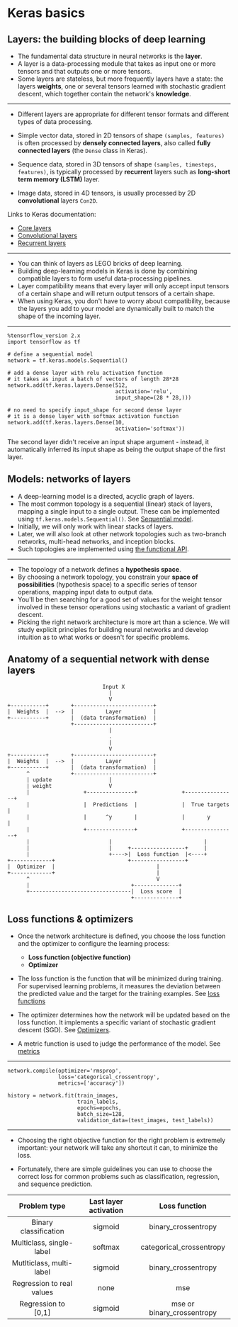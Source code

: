 
# Keras basics

## Layers: the building blocks of deep learning

- The fundamental data structure in neural networks is the **layer**.
- A layer is a data-processing module that takes as input one or more tensors and that outputs one or more tensors.
- Some layers are stateless, but more frequently layers have a state: the layers **weights**, one or several tensors learned with stochastic gradient descent, which together contain the network's **knowledge**.

---

- Different layers are appropriate for different tensor formats and different types of data processing.

- Simple vector data, stored in 2D tensors of shape ```(samples, features)``` is often processed by **densely connected layers**, 
also called **fully connected layers** (the ```Dense``` class in Keras).

- Sequence data, stored in 3D tensors of shape ```(samples, timesteps, features)```, is typically processed by **recurrent** layers 
such as **long-short term memory (LSTM)** layer.

- Image data, stored in 4D tensors, is usually processed by 2D **convolutional** layers ```Con2D```. 

Links to Keras documentation:

- [Core layers](https://keras.io/layers/core/)
- [Convolutional layers](https://keras.io/layers/convolutional/)
- [Recurrent layers](https://keras.io/layers/recurrent/)

---

- You can think of layers as LEGO bricks of deep learning.
- Building deep-learning models in Keras is done by combining compatible layers to form useful data-processing pipelines.
- Layer compatibility means that every layer will only accept input tensors of a certain shape and will return output tensors of a certain shape.
- When using Keras, you don't have to worry about compatibility, because the layers you add to your model are dynamically built to match the shape of the incoming layer.

---

```
%tensorflow_version 2.x
import tensorflow as tf

# define a sequential model
network = tf.keras.models.Sequential()

# add a dense layer with relu activation function
# it takes as input a batch of vectors of length 28*28 
network.add(tf.keras.layers.Dense(512,
                                  activation='relu',
                                  input_shape=(28 * 28,)))

# no need to specify input_shape for second dense layer 
# it is a dense layer with softmax activation function
network.add(tf.keras.layers.Dense(10,
                                  activation='softmax')) 
```

The second layer didn't receive an input shape argument - instead, it automatically inferred its input shape as being the output shape of the first layer.

## Models: networks of layers

- A deep-learning model is a directed, acyclic graph of layers. 
- The most common topology is a sequential (linear) stack of layers, mapping a single input to a single output. These can be implemented using ```tf.keras.models.Sequential()```.  See [Sequential model](https://keras.io/getting-started/sequential-model-guide/).
- Initially, we will only work with linear stacks of layers. 
- Later, we will also look at other network topologies such as two-branch networks, multi-head networks, and inception blocks.
- Such topologies are implemented using [the functional API](https://keras.io/getting-started/functional-api-guide/).

---

- The topology of a network defines a **hypothesis space**. 
- By choosing a network topology, you constrain your **space of possibilities** (hypothesis space) to a specific series of tensor operations, mapping input data to output data.
- You'll be then searching for a good set of values for the weight tensor involved in these tensor operations using stochastic a variant of gradient descent.
- Picking the right network architecture is more art than a science. We will study explicit principles for building neural networks and develop intuition as to what works or doesn't for specific problems.

## Anatomy of a sequential network with dense layers

```
                              Input X
                                |
                                V
+-----------+       +-------------------------+
|  Weights  |  -->  |          Layer          |
+-----------+       |  (data transformation)  |
                    +-------------------------+
                                |
                                .
                                |
                                V
+-----------+       +-------------------------+
|  Weights  |  -->  |          Layer          |
+-----------+       |  (data transformation)  |
      ^             +-------------------------+                         
      | update                  |
      | weight                  V
      |                 +---------------+              +----------------+
      |                 |  Predictions  |              |  True targets  |
      |                 |      ^y       |              |       y        |
      |                 +---------------+              +----------------+
      |                         |                             |
      |                         |     +-----------------+     |
      |                         +---->|  Loss function  |<----+
+-------------+                       +-----------------+
|  Optimizer  |                                |
+-------------+                                |
      ^                                        V
      |                                +--------------+      
      +--------------------------------|  Loss score  |
                                       +--------------+
```

## Loss functions & optimizers

- Once the network architecture is defined, you choose the loss function and the optimizer to configure the learning process:

  - **Loss function (objective function)** 
  - **Optimizer**

- The loss function is the function that will be minimized during training. For supervised learning problems, it measures the deviation between the predicted value and the target for the training examples. See [loss functions](https://keras.io/losses/)

- The optimizer determines how the network will be updated based on the loss function. It implements a specific variant of stochastic gradient descent (SGD). See [Optimizers](https://keras.io/optimizers/).

- A metric function is used to judge the performance of the model.  See [metrics](https://keras.io/metrics/)

---

```
network.compile(optimizer='rmsprop',
                loss='categorical_crossentropy',
                metrics=['accuracy'])
                
history = network.fit(train_images, 
                      train_labels, 
                      epochs=epochs, 
                      batch_size=128, 
                      validation_data=(test_images, test_labels))
```

---

- Choosing the right objective function for the right problem is extremely important: your network will take any shortcut it can, to minimize the loss.

- Fortunately, there are simple guidelines you can use to choose the correct loss for common problems such as classification, regression, and sequence prediction.

| Problem type              | Last layer activation  | Loss function              | 
|:-:                        |:-:                     |:-:                         |
| Binary classification     | sigmoid                | binary_crossentropy        |
| Multiclass, single-label  | softmax                | categorical_crossentropy   |
| Mutlticlass, multi-label  | sigmoid                | binary_crossentropy        |
| Regression to real values | none                   | mse                        |
| Regression to \[0,1\]     | sigmoid                | mse or binary_crossentropy |
